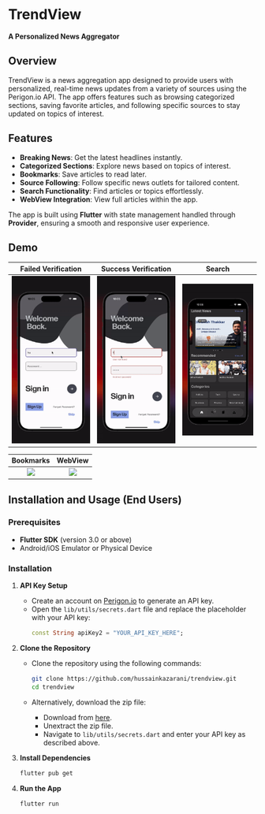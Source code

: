 # TrendView

**A Personalized News Aggregator**

## Overview

TrendView is a news aggregation app designed to provide users with personalized, real-time news updates from a variety of sources using the Perigon.io API. The app offers features such as browsing categorized sections, saving favorite articles, and following specific sources to stay updated on topics of interest.

## Features

- **Breaking News**: Get the latest headlines instantly.
- **Categorized Sections**: Explore news based on topics of interest.
- **Bookmarks**: Save articles to read later.
- **Source Following**: Follow specific news outlets for tailored content.
- **Search Functionality**: Find articles or topics effortlessly.
- **WebView Integration**: View full articles within the app.

The app is built using **Flutter** with state management handled through **Provider**, ensuring a smooth and responsive user experience.

## Demo

|                    **Failed Verification**                    |                   **Success Verification**                    |                         **Search**                          |
| :-----------------------------------------------------------: | :-----------------------------------------------------------: | :---------------------------------------------------------: |
| <img src="assets/github_images/veri_failed.gif" width="230"/> | <img src="assets/github_images/veri_succes.gif" width="230"/> | <img src="assets/github_images/searching.gif" width="230"/> |

|                        **Bookmarks**                        |                        **WebView**                        |
| :---------------------------------------------------------: | :-------------------------------------------------------: |
| <img src="assets/github_images/bookmarks.gif" width="230"/> | <img src="assets/github_images/webview.gif" width="230"/> |

## Installation and Usage (End Users)

### Prerequisites

- **Flutter SDK** (version 3.0 or above)
- Android/iOS Emulator or Physical Device

### Installation

1. **API Key Setup**

   - Create an account on [Perigon.io](https://perigon.io) to generate an API key.
   - Open the `lib/utils/secrets.dart` file and replace the placeholder with your API key:
     ```dart
     const String apiKey2 = "YOUR_API_KEY_HERE";
     ```

2. **Clone the Repository**

   - Clone the repository using the following commands:

     ```bash
     git clone https://github.com/hussainkazarani/trendview.git
     cd trendview
     ```

   - Alternatively, download the zip file:
     - Download from [here](https://github.com/hussainkazarani/trendview/archive/refs/heads/main.zip).
     - Unextract the zip file.
     - Navigate to `lib/utils/secrets.dart` and enter your API key as described above.

3. **Install Dependencies**

   ```bash
   flutter pub get
   ```

4. **Run the App**
   ```bash
   flutter run
   ```
